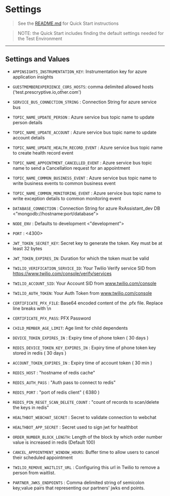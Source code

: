 # Settings

> See the [README.md](./README.md) for Quick Start instructions

> NOTE: the Quick Start includes finding the default settings needed for the
> Test Environment

---

## Settings and Values

- `APPINSIGHTS_INSTRUMENTATION_KEY`: Instrumentation key for azure application
  insights

- `GUESTMEMBEREXPERIENCE_CORS_HOSTS`: comma delimited allowed hosts
  ('test.prescryptive.io,other.com')

- `SERVICE_BUS_CONNECTION_STRING` : Connection String for azure service bus

- `TOPIC_NAME_UPDATE_PERSON` : Azure service bus topic name to update person
  details

- `TOPIC_NAME_UPDATE_ACCOUNT` : Azure service bus topic name to update account
  details

- `TOPIC_NAME_UPDATE_HEALTH_RECORD_EVENT` : Azure service bus topic name to
  create health record event

- `TOPIC_NAME_APPOINTMENT_CANCELLED_EVENT` : Azure service bus topic name to
  send a Cancellation request for an appointment

- `TOPIC_NAME_COMMON_BUSINESS_EVENT` : Azure service bus topic name to write
  business events to common business event

- `TOPIC_NAME_COMMON_MONITORING_EVENT` : Azure service bus topic name to write
  exception details to common monitoring event

- `DATABASE_CONNECTION` : Connection String for azure RxAssistant_dev DB
  <"mongodb://hostname:port/database">

- `NODE_ENV` : Defaults to development <"development">

- `PORT` : <4300>

- `JWT_TOKEN_SECRET_KEY`: Secret key to generate the token. Key must be at least
  32 bytes

- `JWT_TOKEN_EXPIRES_IN`: Duration for which the token must be valid

- `TWILIO_VERIFICATION_SERVICE_ID`: Your Twilio Verify service SID from
  https://www.twilio.com/console/verify/services

- `TWILIO_ACCOUNT_SID`: Your Account SID from www.twilio.com/console

- `TWILIO_AUTH_TOKEN`: Your Auth Token from www.twilio.com/console

- `CERTIFICATE_PFX_FILE`: Base64 encoded content of the .pfx file. Replace line
  breaks with \n

- `CERTIFICATE_PFX_PASS`: PFX Password

- `CHILD_MEMBER_AGE_LIMIT`: Age limit for child dependents

- `DEVICE_TOKEN_EXPIRES_IN` : Expiry time of phone token ( 30 days )

- `REDIS_DEVICE_TOKEN_KEY_EXPIRES_IN` : Expiry time of phone token key stored in
  redis ( 30 days )

- `ACCOUNT_TOKEN_EXPIRES_IN` : Expiry time of account token ( 30 min )

- `REDIS_HOST` : "hostname of redis cache"

- `REDIS_AUTH_PASS` : "Auth pass to connect to redis"

- `REDIS_PORT` : "port of redis client" ( 6380 )

- `REDIS_PIN_RESET_SCAN_DELETE_COUNT` : "count of records to scan/delete the
  keys in redis"

- `HEALTHBOT_WEBCHAT_SECRET` : Secret to validate connection to webchat

- `HEALTHBOT_APP_SECRET` : Secret used to sign jwt for healthbot

- `ORDER_NUMBER_BLOCK_LENGTH`: Length of the block by which order number value
  is increased in redis (Default 100)

- `CANCEL_APPOINTMENT_WINDOW_HOURS`: Buffer time to allow users to cancel their
  scheduled appointment

- `TWILIO_REMOVE_WAITLIST_URL` : Configuring this url in Twilio to remove a
  person from waitlist.

- `PARTNER_JWKS_ENDPOINTS` : Comma delimited string of semicolon key;value pairs
  that representing our partners' jwks end points.
